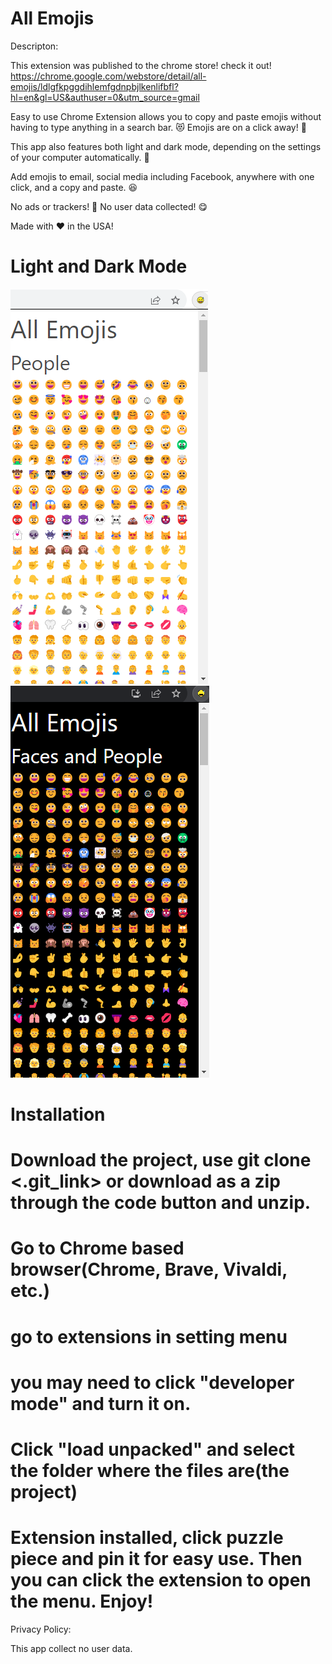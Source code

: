 # All Emojis

Descripton:

This extension was published to the chrome store! check it out! https://chrome.google.com/webstore/detail/all-emojis/ldlgfkpggdihlemfgdnpbjlkenlifbfl?hl=en&gl=US&authuser=0&utm_source=gmail

Easy to use Chrome Extension allows you to copy and paste emojis without having to type anything in a search bar. 😻 Emojis are on a click away! 🫶

This app also features both light and dark mode, depending on the settings of your computer automatically. 🫥

Add emojis to email, social media including Facebook, anywhere with one click, and a copy and paste. 😆

No ads or trackers! 🙌 No user data collected! 😋

Made with ❤️ in the USA! 


# Light and Dark Mode
<span style="display: inline-block;">![screenshot](./light.png)![screenshot](./dark.png)</span>


# Installation

# Download the project, use git clone <.git_link> or download as a zip through the code button and unzip.

# Go to Chrome based browser(Chrome, Brave, Vivaldi, etc.)

# go to extensions in setting menu

# you may need to click "developer mode" and turn it on.

# Click "load unpacked" and select the folder where the files are(the project)

# Extension installed, click puzzle piece and pin it for easy use. Then you can click the extension to open the menu. Enjoy!



Privacy Policy:

This app collect no user data.
